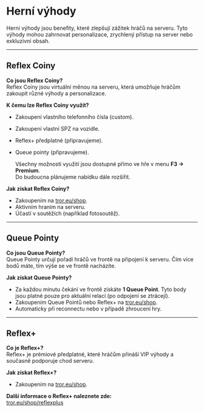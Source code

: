 # Herní výhody
Herní výhody jsou benefity, které zlepšují zážitek hráčů na serveru. Tyto výhody mohou zahrnovat personalizace, zrychlený přístup na server nebo exkluzivní obsah.

---

## Reflex Coiny

**Co jsou Reflex Coiny?**  
 Reflex Coiny jsou virtuální měnou na serveru, která umožňuje hráčům zakoupit různé výhody a personalizace.

**K čemu lze Reflex Coiny využít?**
* Zakoupení vlastního telefonního čísla (custom).  
* Zakoupení vlastní SPZ na vozidle.  
* Reflex+ předplatné (připravujeme).
* Queue pointy (připravujeme).  
  
   Všechny možnosti využití jsou dostupné přímo ve hře v menu **F3 → Premium**.  
   Do budoucna plánujeme nabídku dále rozšířit.

**Jak získat Reflex Coiny?**
* Zakoupením na [tror.eu/shop](https://tror.eu/shop).  
* Aktivním hraním na serveru.  
* Účastí v soutěžích (například fotosoutěž).

---

## **Queue Pointy**

**Co jsou Queue Pointy?**  
 Queue Pointy určují pořadí hráčů ve frontě na připojení k serveru. Čím více bodů máte, tím výše se ve frontě nacházíte.

**Jak získat Queue Pointy?**

* Za každou minutu čekání ve frontě získáte **1 Queue Point**. Tyto body jsou platné pouze pro aktuální relaci (po odpojení se ztrácejí).  
* Zakoupením Queue Pointů nebo Reflex+ na [tror.eu/shop](https://tror.eu/shop).  
* Automaticky při reconnectu nebo v případě zhroucení hry.
  
---

## Reflex+

**Co je Reflex+?**  
Reflex+ je prémiové předplatné, které hráčům přináší VIP výhody a současně podporuje chod serveru.

**Jak získat Reflex+?**  
 * Zakoupením na [tror.eu/shop](https://tror.eu/shop).

**Další informace o Reflex+ naleznete zde:**  
 [tror.eu/shop/reflexplus](https://tror.eu/shop/reflexplus)

